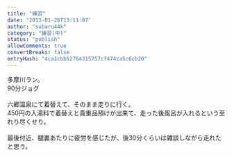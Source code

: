 ```yaml
---
title: "練習"
date: '2013-01-26T13:11:07'
author: "subaru44k"
category: "練習(中)"
status: "publish"
allowComments: true
convertBreaks: false
entryHash: "4ca1cbb52764315757cf474ca5c6cb20"
---
```

多摩川ラン。<br>
90分ジョグ<br>
<br>
六郷温泉にて着替えて、そのまま走りに行く。<br>
450円の入湯料で着替えと貴重品預けが出来て、走った後風呂が入れるという至れり尽くせり。<br>
<br>
最後付近、腿裏あたりに疲労を感じたが、後30分くらいは雑談しながら走れたと思う。
